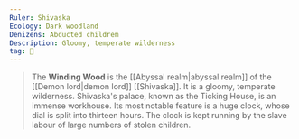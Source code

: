 ```yaml
---
Ruler: Shivaska
Ecology: Dark woodland
Denizens: Abducted childrem
Description: Gloomy, temperate wilderness
tag: 🌲
---
```


> The **Winding Wood** is the [[Abyssal realm|abyssal realm]] of the [[Demon lord|demon lord]] [[Shivaska]]. It is a gloomy, temperate wilderness.
> Shivaska's palace, known as the Ticking House, is an immense workhouse. Its most notable feature is a huge clock, whose dial is split into thirteen hours. The clock is kept running by the slave labour of large numbers of stolen children.








